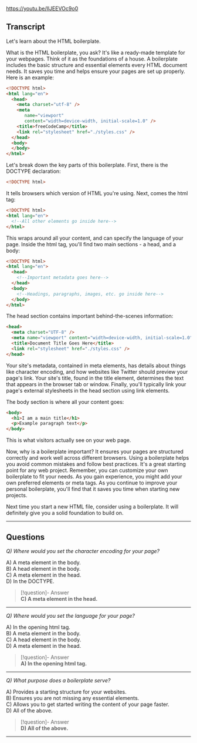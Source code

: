 https://youtu.be/IlJEEVOc9o0

## Transcript


Let's learn about the HTML boilerplate.

What is the HTML boilerplate, you ask? It's like a ready-made template for your webpages. Think of it as the foundations of a house. A boilerplate includes the basic structure and essential elements every HTML document needs. It saves you time and helps ensure your pages are set up properly. Here is an example:

```html
<!DOCTYPE html>
<html lang="en">
  <head>
    <meta charset="utf-8" />
    <meta
       name="viewport"
       content="width=device-width, initial-scale=1.0" />
    <title>freeCodeCamp</title>
    <link rel="stylesheet" href="./styles.css" />
  </head>
  <body>
  </body>
</html>
```

Let's break down the key parts of this boilerplate. First, there is the DOCTYPE declaration:

```html
<!DOCTYPE html>
```

It tells browsers which version of HTML you're using. Next, comes the html tag:

```html
<!DOCTYPE html>
<html lang="en">
  <!--All other elements go inside here-->
</html>
```

This wraps around all your content, and can specify the language of your page. Inside the html tag, you'll find two main sections - a head, and a body:

```html
<!DOCTYPE html>
<html lang="en">
  <head>
    <!--Important metadata goes here-->
  </head>
  <body>
    <!--Headings, paragraphs, images, etc. go inside here-->
  </body>
</html>
```

The head section contains important behind-the-scenes information:

```html
<head>
  <meta charset="UTF-8" />
  <meta name="viewport" content="width=device-width, initial-scale=1.0" />
  <title>Document Title Goes Here</title>
  <link rel="stylesheet" href="./styles.css" />
</head>
```

Your site's metadata, contained in meta elements, has details about things like character encoding, and how websites like Twitter should preview your page's link. Your site's title, found in the title element, determines the text that appears in the browser tab or window. Finally, you'll typically link your page's external stylesheets in the head section using link elements.

The body section is where all your content goes:

```html
<body>
  <h1>I am a main title</h1>
  <p>Example paragraph text</p>
</body>
```

This is what visitors actually see on your web page.

Now, why is a boilerplate important? It ensures your pages are structured correctly and work well across different browsers. Using a boilerplate helps you avoid common mistakes and follow best practices. It's a great starting point for any web project. Remember, you can customize your own boilerplate to fit your needs. As you gain experience, you might add your own preferred elements or meta tags. As you continue to improve your personal boilerplate, you'll find that it saves you time when starting new projects.

Next time you start a new HTML file, consider using a boilerplate. It will definitely give you a solid foundation to build on.

---

## Questions
*Q) Where would you set the character encoding for your page?*

A) A meta element in the body.  
B) A head element in the body.  
C) A meta element in the head.  
D) In the DOCTYPE.  

> [!question]- Answer  
> **C) A meta element in the head.**  

---

*Q) Where would you set the language for your page?*

A) In the opening html tag.  
B) A meta element in the body.  
C) A head element in the body.  
D) A meta element in the head.  

> [!question]- Answer  
> **A) In the opening html tag.**  

---

*Q) What purpose does a boilerplate serve?*

A) Provides a starting structure for your websites.  
B) Ensures you are not missing any essential elements.  
C) Allows you to get started writing the content of your page faster.  
D) All of the above.  

> [!question]- Answer  
> **D) All of the above.**  

---
